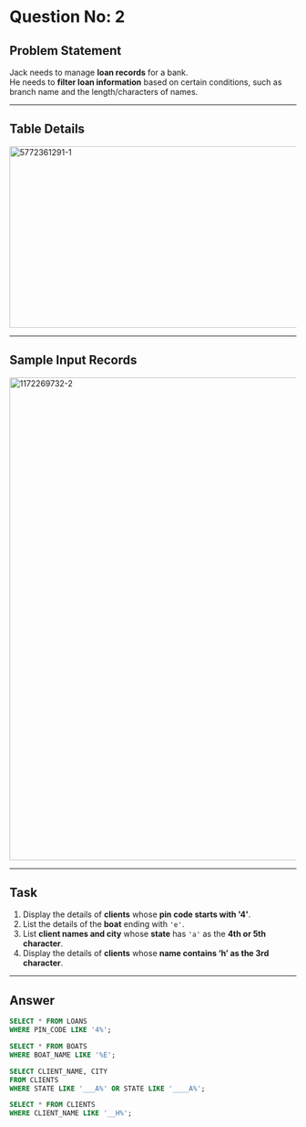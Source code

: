# Question No: 2  


## Problem Statement  

Jack needs to manage **loan records** for a bank.  
He needs to **filter loan information** based on certain conditions, such as branch name and the length/characters of names.  

---

## Table Details  
<img width="1169" height="318" alt="5772361291-1" src="https://github.com/user-attachments/assets/cc5a72d1-0945-4a75-8b6f-0d834d2e2259" />



---

## Sample Input Records  

<img width="794" height="846" alt="1172269732-2" src="https://github.com/user-attachments/assets/ae7b585d-3e8b-42bd-a301-c13d14b4bae5" />

---

## Task  

1. Display the details of **clients** whose **pin code starts with '4'**.  
2. List the details of the **boat** ending with `'e'`.  
3. List **client names and city** whose **state** has `'a'` as the **4th or 5th character**.  
4. Display the details of **clients** whose **name contains ‘h’ as the 3rd character**.  

---

## Answer  

```sql
SELECT * FROM LOANS 
WHERE PIN_CODE LIKE '4%';

SELECT * FROM BOATS 
WHERE BOAT_NAME LIKE '%E';

SELECT CLIENT_NAME, CITY 
FROM CLIENTS 
WHERE STATE LIKE '___A%' OR STATE LIKE '____A%';

SELECT * FROM CLIENTS 
WHERE CLIENT_NAME LIKE '__H%';
